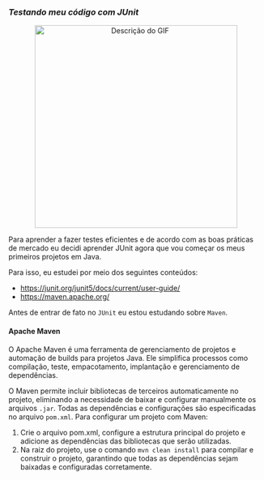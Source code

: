 ### _Testando meu código com JUnit_

<div align="center">
  <img src="https://miro.medium.com/v2/resize:fit:640/format:webp/1*zTycj5PEmgDK-Ce6gBQo_Q.gif" alt="Descrição do GIF" width="400">
</div>

Para aprender a fazer testes eficientes e de acordo com as boas práticas de mercado eu decidi aprender JUnit agora que vou começar os meus primeiros projetos em Java.

Para isso, eu estudei por meio dos seguintes conteúdos:

- https://junit.org/junit5/docs/current/user-guide/
- https://maven.apache.org/

Antes de entrar de fato no `JUnit` eu estou estudando sobre `Maven`.

#### Apache Maven


O Apache Maven é uma ferramenta de gerenciamento de projetos e automação de builds para projetos Java. Ele simplifica processos como compilação, teste, empacotamento, implantação e gerenciamento de dependências.

O Maven permite incluir bibliotecas de terceiros automaticamente no projeto, eliminando a necessidade de baixar e configurar manualmente os arquivos `.jar`. Todas as dependências e configurações são especificadas no arquivo `pom.xml`.
Para configurar um projeto com Maven:

1. Crie o arquivo pom.xml, configure a estrutura principal do projeto e adicione as dependências das bibliotecas que serão utilizadas.
2. Na raiz do projeto, use o comando `mvn clean install` para compilar e construir o projeto, garantindo que todas as dependências sejam baixadas e configuradas corretamente.

